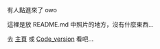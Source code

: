 有人點進來了 owo

這裡是放 README.md 中照片的地方，沒有什麼東西...

去 [主頁](https://github.com/happpycorn/Mirro_detectMove) 或 [Code_version](https://github.com/happpycorn/Mirro_detectMove/Code_version) 看吧...
